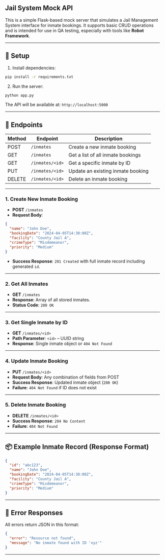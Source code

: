 ## Jail System Mock API

This is a simple Flask-based mock server that simulates a Jail Management System interface for inmate bookings. 
It supports basic CRUD operations and is intended for use in QA testing, especially with tools like **Robot Framework**.


---

## 🔧 Setup

1. Install dependencies:

```bash
pip install -r requirements.txt
```

2. Run the server:

```bash
python app.py
```

The API will be available at: `http://localhost:5000`


---

## 📡 Endpoints



| Method | Endpoint             | Description                          |
|--------|----------------------|--------------------------------------|
| POST   | `/inmates`           | Create a new inmate booking          |
| GET    | `/inmates`           | Get a list of all inmate bookings    |
| GET    | `/inmates/<id>`      | Get a specific inmate by ID          |
| PUT    | `/inmates/<id>`      | Update an existing inmate booking    |
| DELETE | `/inmates/<id>`      | Delete an inmate booking             |



---



### 1. Create New Inmate Booking
- **POST** `/inmates`
- **Request Body**:
```json
{
  "name": "John Doe",
  "bookingDate": "2024-04-05T14:30:00Z",
  "facility": "County Jail A",
  "crimeType": "Misdemeanor",
  "priority": "Medium"
}
```
- **Success Response**: `201 Created` with full inmate record including generated `id`.


---

### 2. Get All Inmates
- **GET** `/inmates`
- **Response**: Array of all stored inmates.
- **Status Code**: `200 OK`


---

### 3. Get Single Inmate by ID
- **GET** `/inmates/<id>`
- **Path Parameter**: `<id>` – UUID string
- **Response**: Single inmate object or `404 Not Found`


---

### 4. Update Inmate Booking
- **PUT** `/inmates/<id>`
- **Request Body**: Any combination of fields from POST
- **Success Response**: Updated inmate object (`200 OK`)
- **Failure**: `404 Not Found` if ID does not exist


---

### 5. Delete Inmate Booking
- **DELETE** `/inmates/<id>`
- **Success Response**: `204 No Content`
- **Failure**: `404 Not Found`


---

## 📦 Example Inmate Record (Response Format)

```json
{
  "id": "abc123",
  "name": "John Doe",
  "bookingDate": "2024-04-05T14:30:00Z",
  "facility": "County Jail A",
  "crimeType": "Misdemeanor",
  "priority": "Medium"
}
```


---

## 🚨 Error Responses

All errors return JSON in this format:

```json
{
  "error": "Resource not found",
  "message": "No inmate found with ID 'xyz'"
}
```


---
